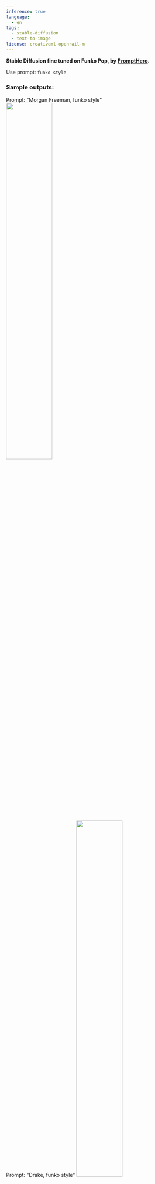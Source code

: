 ```yaml
---
inference: true
language:
  - en
tags:
  - stable-diffusion
  - text-to-image
license: creativeml-openrail-m
---
```


__Stable Diffusion fine tuned on Funko Pop, by [PromptHero](https://prompthero.com/?utm_source=huggingface&utm_medium=referral).__

Use prompt: `funko style`

### Sample outputs:

Prompt: "Morgan Freeman, funko style"
<img src="https://s3.amazonaws.com/moonup/production/uploads/1668256398807-63265d019f9d19bfd4f45031.png" width="50%"/>

Prompt: "Drake, funko style"
<img src="https://s3.amazonaws.com/moonup/production/uploads/1668256576452-63265d019f9d19bfd4f45031.png" width="50%"/>

Prompt: "Snoop Dog, funko style"
<img src="https://s3.amazonaws.com/moonup/production/uploads/1668256398591-63265d019f9d19bfd4f45031.png" width="50%"/>

[Click here](https://prompthero.com/funko-diffusion-prompts?utm_source=huggingface&utm_medium=referral) for more Funko Diffusion prompts and inspiration.
